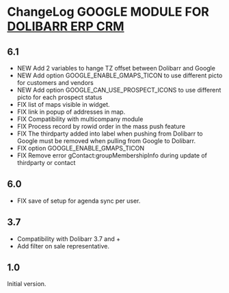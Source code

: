 # ChangeLog GOOGLE MODULE FOR <a href="https://www.dolibarr.org">DOLIBARR ERP CRM</a> 


## 6.1

- NEW Add 2 variables to hange TZ offset between Dolibarr and Google
- NEW Add option GOOGLE_ENABLE_GMAPS_TICON to use different picto for customers and vendors
- NEW Add option GOOGLE_CAN_USE_PROSPECT_ICONS to use different picto for each prospect status
- FIX list of maps visible in widget.
- FIX link in popup of addresses in map.
- FIX Compatibility with multicompany module
- FIX Process record by rowid order in the mass push feature
- FIX The thirdparty added into label when pushing from Dolibarr to Google must be 
  removed when pulling from Google to Dolibarr.
- FIX option GOOGLE_ENABLE_GMAPS_TICON
- FIX Remove error gContact:groupMembershipInfo during update of thirdparty or contact

## 6.0

- FIX save of setup for agenda sync per user.


## 3.7

- Compatibility with Dolibarr 3.7 and +
- Add filter on sale representative.


## 1.0

Initial version.
